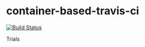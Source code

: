 # container-based-travis-ci

[![Build Status](https://travis-ci.org/MariadeAnton/container-based-travis-ci.svg?branch=master)](https://travis-ci.org/MariadeAnton/container-based-travis-ci)

Trials
 
